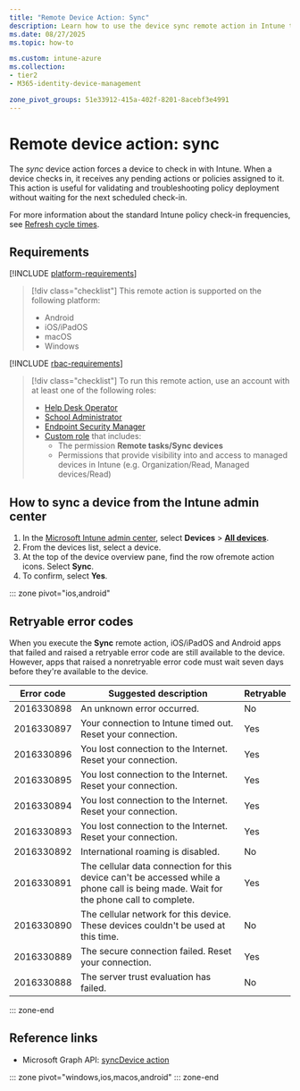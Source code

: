 ```yaml
---
title: "Remote Device Action: Sync"
description: Learn how to use the device sync remote action in Intune to apply policy, app, and configuration updates to managed devices.
ms.date: 08/27/2025
ms.topic: how-to

ms.custom: intune-azure
ms.collection:
- tier2
- M365-identity-device-management

zone_pivot_groups: 51e33912-415a-402f-8201-8acebf3e4991
---
```


# Remote device action: sync

The *sync* device action forces a device to check in with Intune. When a device checks in, it receives any pending actions or policies assigned to it. This action is useful for validating and troubleshooting policy deployment without waiting for the next scheduled check-in.

For more information about the standard Intune policy check-in frequencies, see [Refresh cycle times](../configuration/device-profile-troubleshoot.md#policy-refresh-intervals).

## Requirements

[!INCLUDE [platform-requirements](../includes/h3/platform-requirements.md)]

> [!div class="checklist"]
> This remote action is supported on the following platform:
> - Android
> - iOS/iPadOS
> - macOS
> - Windows

[!INCLUDE [rbac-requirements](../includes/h3/rbac-requirements.md)]

> [!div class="checklist"]
> To run this remote action, use an account with at least one of the following roles:
>
> - [Help Desk Operator][INT-R1]
> - [School Administrator][INT-R2]
> - [Endpoint Security Manager][INT-R4]
> - [Custom role][INT-RC] that includes:
>   - The permission **Remote tasks/Sync devices**
>   - Permissions that provide visibility into and access to managed devices in Intune (e.g. Organization/Read, Managed devices/Read)

## How to sync a device from the Intune admin center

1. In the [Microsoft Intune admin center][INT-AC], select **Devices** > [**All devices**][INT-ALLD].
1. From the devices list, select a device.
1. At the top of the device overview pane, find the row ofremote action icons. Select **Sync**.
1. To confirm, select **Yes**.

::: zone pivot="ios,android"

## Retryable error codes

When you execute the **Sync** remote action, iOS/iPadOS and Android apps that failed and raised a retryable error code are still available to the device. However, apps that raised a nonretryable error code must wait seven days before they're available to the device.

| Error code  | Suggested description | Retryable |
|---|---|---|
| 2016330898 | An unknown error occurred. | No |
| 2016330897 | Your connection to Intune timed out. Reset your connection. | Yes |
| 2016330896 | You lost connection to the Internet. Reset your connection. | Yes |
| 2016330895 | You lost connection to the Internet. Reset your connection. | Yes |
| 2016330894 | You lost connection to the Internet. Reset your connection. | Yes |
| 2016330893 | You lost connection to the Internet. Reset your connection. | Yes|
| 2016330892 | International roaming is disabled. | No|
| 2016330891 | The cellular data connection for this device can't be accessed while a phone call is being made. Wait for the phone call to complete. | Yes|
| 2016330890 | The cellular network for this device. These devices couldn't be used at this time. | No|
| 2016330889 | The secure connection failed. Reset your connection. | Yes|
| 2016330888 | The server trust evaluation has failed. | No|

::: zone-end

## Reference links

- Microsoft Graph API: [syncDevice action][GRAPH-1]


[INT-AC]: https://go.microsoft.com/fwlink/?linkid=2109431
[INT-ALLD]: https://go.microsoft.com/fwlink/?linkid=2333814
[INT-R1]: /intune/intune-service/fundamentals/role-based-access-control-reference#help-desk-operator
[INT-R2]: /intune/intune-service/fundamentals/role-based-access-control-reference#school-administrator
[INT-RC]: /intune/intune-service/fundamentals/create-custom-role
[INT-R4]: /intune/intune-service/fundamentals/role-based-access-control-reference#endpoint-security-manager

[GRAPH-1]: /graph/api/intune-devices-manageddevice-syncdevice

::: zone pivot="windows,ios,macos,android"
::: zone-end
